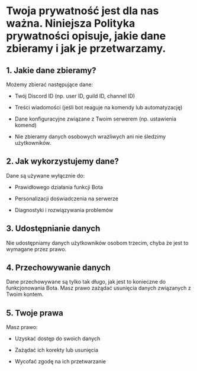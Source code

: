 # Twoja prywatność jest dla nas ważna. Niniejsza Polityka prywatności opisuje, jakie dane zbieramy i jak je przetwarzamy.

## 1. Jakie dane zbieramy?
Możemy zbierać następujące dane:

- Twój Discord ID (np. user ID, guild ID, channel ID)

- Treści wiadomości (jeśli bot reaguje na komendy lub automatyzację)

- Dane konfiguracyjne związane z Twoim serwerem (np. ustawienia komend)

- Nie zbieramy danych osobowych wrażliwych ani nie śledzimy użytkowników.

## 2. Jak wykorzystujemy dane?
Dane są używane wyłącznie do:

- Prawidłowego działania funkcji Bota

- Personalizacji doświadczenia na serwerze

- Diagnostyki i rozwiązywania problemów

## 3. Udostępnianie danych
Nie udostępniamy danych użytkowników osobom trzecim, chyba że jest to wymagane przez prawo.

## 4. Przechowywanie danych
Dane przechowywane są tylko tak długo, jak jest to konieczne do funkcjonowania Bota. Masz prawo zażądać usunięcia danych związanych z Twoim kontem.

## 5. Twoje prawa
Masz prawo:

- Uzyskać dostęp do swoich danych

- Zażądać ich korekty lub usunięcia

- Wycofać zgodę na ich przetwarzanie
